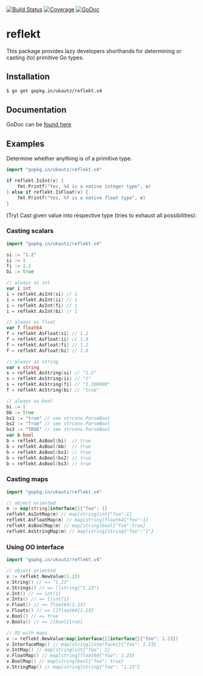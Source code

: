 [![Build Status](https://travis-ci.org/ukautz/reflekt.svg?branch=v4)](https://travis-ci.org/ukautz/reflekt)
[![Coverage](https://gocover.io/_badge/github.com/ukautz/reflekt)](http://gocover.io/github.com/ukautz/reflekt)
[![GoDoc](https://godoc.org/github.com/ukautz/reflekt?status.svg)](https://godoc.org/github.com/ukautz/reflekt)



reflekt
=======

This package provides lazy developers shorthands for determining or casting
(to) primitive Go types.


Installation
------------

```bash
$ go get gopkg.in/ukautz/reflekt.v4
```


Documentation
-------------

GoDoc can be [found here](http://godoc.org/github.com/ukautz/reflekt)


Examples
--------

Determine whether anything is of a primitive type. 

```go
import "gopkg.in/ukautz/reflekt.v4"

if reflekt.IsInt(v) {
    fmt.Printf("Yes, %d is a native integer type", v)
} else if reflekt.IsFloat(v) {
    fmt.Printf("Yes, %f is a native float type", v)
}
```

(Try) Cast given value into respective type (tries to exhaust all possibilities):

### Casting scalars

``` go
import "gopkg.in/ukautz/reflekt.v4"

si := "1.2"
ii := 1
fi := 1.2
bi := true

// always as int
var i int
i = reflekt.AsInt(si) // 1
i = reflekt.AsInt(ii) // 1
i = reflekt.AsInt(fi) // 1
i = reflekt.AsInt(bi) // 1

// always as float
var f float64
f = reflekt.AsFloat(si) // 1.2
f = reflekt.AsFloat(ii) // 1.0
f = reflekt.AsFloat(fi) // 1.2
f = reflekt.AsFloat(bi) // 1.0

// always as string
var s string
s = reflekt.AsString(si) // "1.2"
s = reflekt.AsString(ii) // "1"
s = reflekt.AsString(fi) // "1.200000"
f = reflekt.AsString(bi) // "true"

// always as bool
bi := 1
bb := true
bs1 := "true" // see strconv.ParseBool
bs2 := "True" // see strconv.ParseBool
bs3 := "TRUE" // see strconv.ParseBool
var b bool
b = reflekt.AsBool(bi)  // true
b = reflekt.AsBool(bb)  // true
b = reflekt.AsBool(bs1) // true
b = reflekt.AsBool(bs2) // true
b = reflekt.AsBool(bs3) // true
```

### Casting maps

```go
import "gopkg.in/ukautz/reflekt.v4"

// object oriented
m := map[string]interface{}{"foo": 1}
reflekt.AsIntMap(m) // map[string]int{"foo":1}
reflekt.AsFloatMap(m) // map[string]float64{"foo":1}
reflekt.AsBoolMap(m) // map[string]bool{"foo":true}
reflekt.AsStringMap(m) // map[string]string{"foo":"1"}
```

### Using OO interface

```go
import "gopkg.in/ukautz/reflekt.v4"

// object oriented
v := reflekt.NewValue(1.23)
v.String() // == "1.23"
v.Strings() // == []string{"1.23"}
v.Int() // == int(1)
v.Ints() // == []int{1}
v.Float() // == float64(1.23)
v.Floats() // == []float64{1.23}
v.Bool() // == true
v.Bools() // == []bool{true}

// OO with maps
v := reflekt.NewValue(map[interface{}]interface{}{"foo": 1.23})
v.InterfaceMap() // map[string]interface{}{"foo": 1.23}
v.IntMap() // map[string]int{"foo": 1}
v.FloatMap() // map[string]float64{"foo": 1.23}
v.BoolMap() // map[string]bool{"foo": true}
v.StringMap() // map[string]string{"foo": "1.23"}
```
